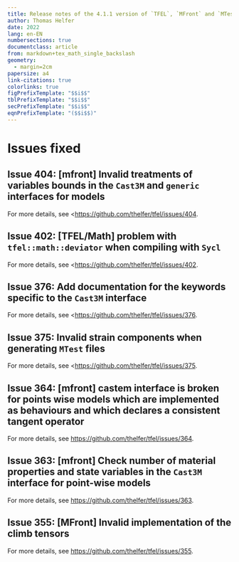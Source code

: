 ```yaml
---
title: Release notes of the 4.1.1 version of `TFEL`, `MFront` and `MTest`
author: Thomas Helfer
date: 2022
lang: en-EN
numbersections: true
documentclass: article
from: markdown+tex_math_single_backslash
geometry:
  - margin=2cm
papersize: a4
link-citations: true
colorlinks: true
figPrefixTemplate: "$$i$$"
tblPrefixTemplate: "$$i$$"
secPrefixTemplate: "$$i$$"
eqnPrefixTemplate: "($$i$$)"
---
```


# Issues fixed

## Issue 404: [mfront] Invalid treatments of variables bounds in the `Cast3M` and `generic` interfaces for models

For more details, see <https://github.com/thelfer/tfel/issues/404.

## Issue 402: [TFEL/Math] problem with `tfel::math::deviator` when compiling with `Sycl`

For more details, see <https://github.com/thelfer/tfel/issues/402.

## Issue 376: Add documentation for the keywords specific to the `Cast3M` interface

For more details, see <https://github.com/thelfer/tfel/issues/376.

## Issue 375: Invalid strain components when generating `MTest` files

For more details, see <https://github.com/thelfer/tfel/issues/375.

## Issue 364: [mfront] castem interface is broken for points wise models which are implemented as behaviours and which declares a consistent tangent operator

For more details, see <https://github.com/thelfer/tfel/issues/364>.

## Issue 363: [mfront] Check number of material properties and state variables in the `Cast3M` interface for point-wise models

For more details, see <https://github.com/thelfer/tfel/issues/363>.

## Issue 355: [MFront] Invalid implementation of the climb tensors

For more details, see <https://github.com/thelfer/tfel/issues/355>.

